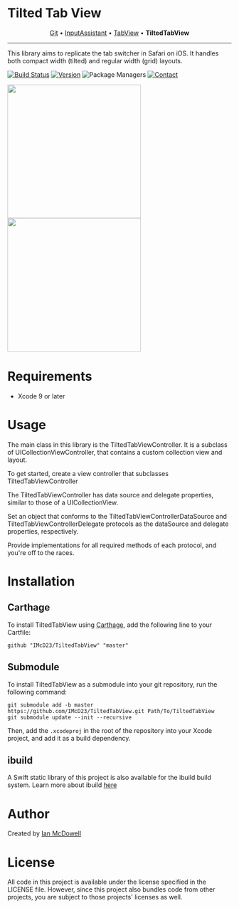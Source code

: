 # Tilted Tab View

<p align="center">
  <a href="https://github.com/IMcD23/Git">Git</a> &bull;
  <a href="https://github.com/IMcD23/InputAssistant">InputAssistant</a> &bull;
  <a href="https://github.com/IMcD23/TabView">TabView</a> &bull;
  <b>TiltedTabView</b>
</p>

--------

This library aims to replicate the tab switcher in Safari on iOS. It handles both compact width (tilted) and regular width (grid) layouts.

[![Build Status](http://img.shields.io/travis/IMcD23/TiltedTabView.svg)](https://travis-ci.org/IMcD23/TiltedTabView)
[![Version](https://img.shields.io/github/release/IMcD23/TiltedTabView.svg)](https://github.com/IMcD23/TiltedTabView/releases/latest)
![Package Managers](https://img.shields.io/badge/supports-Carthage-orange.svg)
[![Contact](https://img.shields.io/badge/contact-%40ian__mcdowell-3a8fc1.svg)](https://twitter.com/ian_mcdowell)

<img src="Resources/Screenshot.png" height="300"> <img src="Resources/Screenshot_iPad.png" height="300"> 

# Requirements

* Xcode 9 or later

# Usage

The main class in this library is the TiltedTabViewController. It is a subclass of UICollectionViewController, that contains a custom collection view and layout.

To get started, create a view controller that subclasses TiltedTabViewController

The TiltedTabViewController has data source and delegate properties, similar to those of a UICollectionView.

Set an object that conforms to the TiltedTabViewControllerDataSource and TiltedTabViewControllerDelegate protocols as the dataSource and delegate properties, respectively.

Provide implementations for all required methods of each protocol, and you're off to the races.

# Installation

## Carthage
To install TiltedTabView using [Carthage](https://github.com/Carthage/Carthage), add the following line to your Cartfile:

```
github "IMcD23/TiltedTabView" "master"
```

## Submodule
To install TiltedTabView as a submodule into your git repository, run the following command:

```
git submodule add -b master https://github.com/IMcD23/TiltedTabView.git Path/To/TiltedTabView
git submodule update --init --recursive
```

Then, add the `.xcodeproj` in the root of the repository into your Xcode project, and add it as a build dependency.

## ibuild
A Swift static library of this project is also available for the ibuild build system. Learn more about ibuild [here](https://github.com/IMcD23/ibuild)

# Author
Created by [Ian McDowell](https://ianmcdowell.net)

# License
All code in this project is available under the license specified in the LICENSE file. However, since this project also bundles code from other projects, you are subject to those projects' licenses as well.
